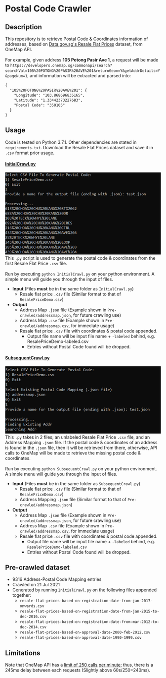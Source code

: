 # Postal Code Crawler
 
## Description
This repository is to retrieve Postal Code & Coordinates information of addresses, based on [Data.gov.sg's Resale Flat Prices](https://data.gov.sg/dataset/resale-flat-prices) dataset, from OneMap API. <br/><br/>
For example, given address __105 Potong Pasir Ave 1__, a request will be made to `https://developers.onemap.sg/commonapi/search?searchVal=105%20POTONG%20PASIR%20AVE%201&returnGeom=Y&getAddrDetails=Y&pageNum=1`, and information will be extracted and parsed into:
```
{
  "105%20POTONG%20PASIR%20AVE%201": {
    "Longitude": "103.868696835165",
    "Latitude": "1.33442373227683",
    "Postal Code": "350105"
  }
}
```


## Usage
Code is tested on Python 3.7.1. Other dependencies are stated in `requirements.txt`. Download the Resale Flat Prices dataset and save it in `.csv` format prior usage. 
#### <u>InitialCrawl.py</u>
![InitialCrawlPreview](/Screenshot/InitialCrawl.png "Initial Crawl Preview")<br>
This `.py` script is used to generate the postal code & coordinates from the first Resale Flat Price `.csv` file. <br/><br/>
Run by executing `python InitialCrawl.py` on your python environment. A simple menu will guide you through the input of files. 
* __Input__ (Files __must__ be in the same folder as `InitialCrawl.py`)
    * Resale flat price `.csv` file (Similar format to that of `ResalePriceDemo.csv`)
* __Output__
    * Address Map `.json` file (Example shown in `Pre-crawled/addressmap.json`, for future crawling use)
    * Address Map `.csv` file (Example shown in `Pre-crawled/addressmap.csv`, for immediate usage)
    * Resale flat price `.csv` file with coordinates & postal code appended.
        * Output file name will be input file name + `-labeled` behind, e.g. ResalePriceDemo-labeled.csv
        * Entries without Postal Code found will be dropped.
    
#### <u>SubsequentCrawl.py</u>
![Subsequent Crawl Preview](/Screenshot/SubsequentCrawl.png "Subsequent Crawl Preview")<br>
This `.py` takes in 2 files; an unlabeled Resale Flat Price `.csv` file, and an Address Mapping `.json` file. If the postal code & coordinates of an address is found in the `.json` file, then it will be retrieved from there, otherwise, API calls to OneMap will be made to retrieve the missing postal code & coordinates. <br/><br/>
Run by executing `python SubsequentCrawl.py` on your python environment. A simple menu will guide you through the input of files. 
* __Input__ (Files __must__ be in the same folder as `SubsequentCrawl.py`)
    * Resale flat price `.csv` file (Similar format to that of `ResalePriceDemo.csv`)
    * Address Mapping `.json` file (Similar format to that of `Pre-crawled/addressmap.json`)
* __Output__
    * Address Map `.json` file (Example shown in `Pre-crawled/addressmap.json`, for future crawling use)
    * Address Map `.csv` file (Example shown in `Pre-crawled/addressmap.csv`, for immediate usage)
    * Resale flat price `.csv` file with coordinates & postal code appended.
        * Output file name will be input file name + `-labeled` behind, e.g. `ResalePriceDemo-labeled.csv`
        * Entries without Postal Code found will be dropped.
        
        
## Pre-crawled dataset
* 9316 Address-Postal Code Mapping entries
* Crawled on 21 Jul 2021
* Generated by running `InitialCrawl.py` on the following files appended together:
    * `resale-flat-prices-based-on-registration-date-from-jan-2017-onwards.csv`
    * `resale-flat-prices-based-on-registration-date-from-jan-2015-to-dec-2016.csv`
    * `resale-flat-prices-based-on-registration-date-from-mar-2012-to-dec-2014.csv`
    * `resale-flat-prices-based-on-approval-date-2000-feb-2012.csv`
    * `resale-flat-prices-based-on-approval-date-1990-1999.csv`

## Limitations
Note that OneMap API has a [limit of 250 calls per minute](https://www.onemap.gov.sg/docs/#introduction); thus, there is a 245ms delay between each requests (Slightly above 60s/250=240ms). 

